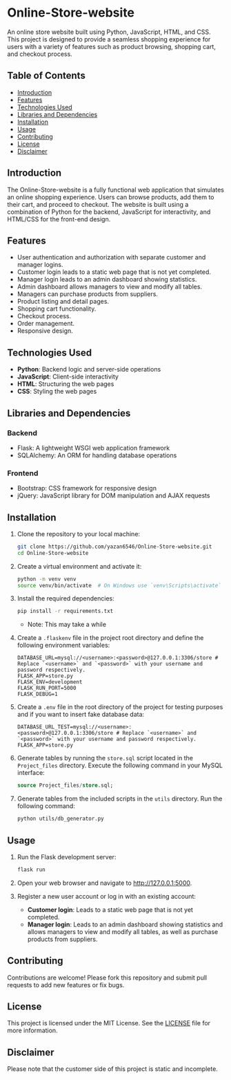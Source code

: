 # Online-Store-website

An online store website built using Python, JavaScript, HTML, and CSS. This project is designed to provide a seamless shopping experience for users with a variety of features such as product browsing, shopping cart, and checkout process.

## Table of Contents
- [Introduction](#introduction)
- [Features](#features)
- [Technologies Used](#technologies-used)
- [Libraries and Dependencies](#libraries-and-dependencies)
- [Installation](#installation)
- [Usage](#usage)
- [Contributing](#contributing)
- [License](#license)
- [Disclaimer](#disclaimer)

## Introduction
The Online-Store-website is a fully functional web application that simulates an online shopping experience. Users can browse products, add them to their cart, and proceed to checkout. The website is built using a combination of Python for the backend, JavaScript for interactivity, and HTML/CSS for the front-end design.

## Features
- User authentication and authorization with separate customer and manager logins.
- Customer login leads to a static web page that is not yet completed.
- Manager login leads to an admin dashboard showing statistics.
- Admin dashboard allows managers to view and modify all tables.
- Managers can purchase products from suppliers.
- Product listing and detail pages.
- Shopping cart functionality.
- Checkout process.
- Order management.
- Responsive design.

## Technologies Used
- **Python**: Backend logic and server-side operations
- **JavaScript**: Client-side interactivity
- **HTML**: Structuring the web pages
- **CSS**: Styling the web pages

## Libraries and Dependencies
### Backend
- Flask: A lightweight WSGI web application framework
- SQLAlchemy: An ORM for handling database operations

### Frontend
- Bootstrap: CSS framework for responsive design
- jQuery: JavaScript library for DOM manipulation and AJAX requests

## Installation
1. Clone the repository to your local machine:
    ```bash
    git clone https://github.com/yazan6546/Online-Store-website.git
    cd Online-Store-website
    ```

2. Create a virtual environment and activate it:
    ```bash
    python -m venv venv
    source venv/bin/activate  # On Windows use `venv\Scripts\activate`
    ```

3. Install the required dependencies:
    ```bash
    pip install -r requirements.txt
    ```

    - Note: This may take a while

4. Create a `.flaskenv` file in the project root directory and define the following environment variables:
    ```dotenv
    DATABASE_URL=mysql://<username>:<password>@127.0.0.1:3306/store # Replace `<username>` and `<password>` with your username and password respectively.
    FLASK_APP=store.py
    FLASK_ENV=development
    FLASK_RUN_PORT=5000
    FLASK_DEBUG=1
    ```

5. Create a `.env` file in the root directory of the project for testing purposes and if you want to insert fake database data:
    ```dotenv
    DATABASE_URL_TEST=mysql://<username>:<password>@127.0.0.1:3306/store # Replace `<username>` and `<password>` with your username and password respectively.
    FLASK_APP=store.py
    ```

6. Generate tables by running the `store.sql` script located in the `Project_files` directory. Execute the following command in your MySQL interface:
    ```sql
    source Project_files/store.sql;
    ``` 

7. Generate tables from the included scripts in the `utils` directory. Run the following command:
    ```bash
    python utils/db_generator.py
    ```

## Usage
1. Run the Flask development server:
    ```bash
    flask run
    ```

2. Open your web browser and navigate to http://127.0.0.1:5000.

3. Register a new user account or log in with an existing account:
    - **Customer login**: Leads to a static web page that is not yet completed.
    - **Manager login**: Leads to an admin dashboard showing statistics and allows managers to view and modify all tables, as well as purchase products from suppliers.

## Contributing
Contributions are welcome! Please fork this repository and submit pull requests to add new features or fix bugs.

## License
This project is licensed under the MIT License. See the [LICENSE](LICENSE) file for more information.

## Disclaimer
Please note that the customer side of this project is static and incomplete.
